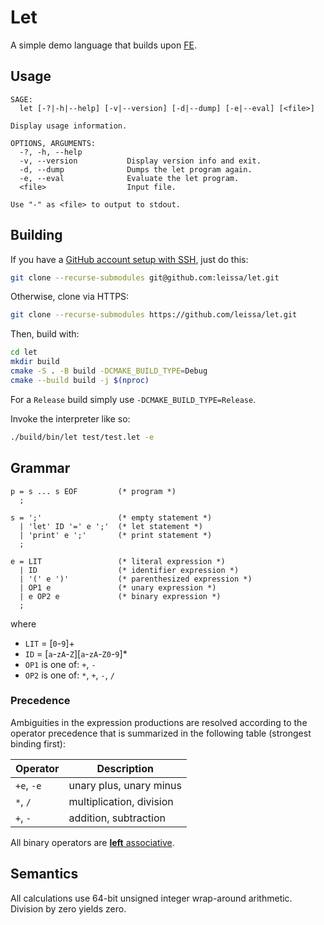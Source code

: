 # Let

A simple demo language that builds upon [FE](https://leissa.github.io/fe/).

## Usage

```
SAGE:
  let [-?|-h|--help] [-v|--version] [-d|--dump] [-e|--eval] [<file>]

Display usage information.

OPTIONS, ARGUMENTS:
  -?, -h, --help
  -v, --version           Display version info and exit.
  -d, --dump              Dumps the let program again.
  -e, --eval              Evaluate the let program.
  <file>                  Input file.

Use "-" as <file> to output to stdout.
```

## Building

If you have a [GitHub account setup with SSH](https://docs.github.com/en/authentication/connecting-to-github-with-ssh), just do this:
```sh
git clone --recurse-submodules git@github.com:leissa/let.git
```
Otherwise, clone via HTTPS:
```sh
git clone --recurse-submodules https://github.com/leissa/let.git
```
Then, build with:
```sh
cd let
mkdir build
cmake -S . -B build -DCMAKE_BUILD_TYPE=Debug
cmake --build build -j $(nproc)
```
For a `Release` build simply use `-DCMAKE_BUILD_TYPE=Release`.

Invoke the interpreter like so:
```sh
./build/bin/let test/test.let -e
```

## Grammar

```ebnf
p = s ... s EOF         (* program *)
  ;

s = ';'                 (* empty statement *)
  | 'let' ID '=' e ';'  (* let statement *)
  | 'print' e ';'       (* print statement *)
  ;

e = LIT                 (* literal expression *)
  | ID                  (* identifier expression *)
  | '(' e ')'           (* parenthesized expression *)
  | OP1 e               (* unary expression *)
  | e OP2 e             (* binary expression *)
  ;
```
where
* `LIT` = [`0`-`9`]+
* `ID` = [`a`-`zA`-`Z`][`a`-`zA`-`Z0`-`9`]*
* `OP1` is one of: `+`, `-`
* `OP2` is one of: `*`, `+`, `-`, `/`

### Precedence

Ambiguities in the expression productions are resolved according to the operator precedence that is summarized in the following table (strongest binding first):

| Operator                        | Description              |
|---------------------------------|--------------------------|
| `+e`, `-e`                      | unary plus, unary minus  |
| `*`, `/`                        | multiplication, division |
| `+`, `-`                        | addition, subtraction    |

All binary operators are [**left** associative](https://en.wikipedia.org/wiki/Operator_associativity).

## Semantics

All calculations use 64-bit unsigned integer wrap-around arithmetic.
Division by zero yields zero.
